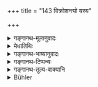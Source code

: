 +++
title = "143 विक्रोशन्त्यो यस्य"

+++

<details><summary>गङ्गानथ-मूलानुवादः</summary>

He, from whose territories people are carried off, screaming, by robbers, while he himself, along with his servants is looking on, is dead, not alive.—(143)
</details>

<details><summary>मेधातिथिः</summary>

पूर्वोकयोर् अप्रमादयोर् अन्यथात्वे दोषम् आह । यदि सम्यग् गुल्मस्थानानि प्रति न जागर्ति तदा छिद्रान्वेषिभिर् **दस्युभिः** चोरैः **प्रजा ह्रियन्ते** । तासु किं करिष्यति । अतस् तादृशो राजा **मृत** एव । जीवितं मरणम् एव । अतो ऽप्रमत्तेन भवितव्यम् । **विक्रोशन्त्यः** आक्रन्दन्त्यः । **ह्रियन्ते** संपश्यतः **सभृत्यस्य** निर्दिष्टं द्रक्ष्यते । केवलं च भृत्यास् तदीयाः पश्यन्ति नानुधावन्ति मोक्षयन्ति । सर्वे ते मृतकल्पाः ॥ ७.१४३ ॥
</details>

<details><summary>गङ्गानथ-भाष्यानुवादः</summary>

This text describes the evil arising from neglecting the watchfulness laid down in the preceding verse.

If the king is not awake to the necessity of establishing outposts, then his subjects are carried off by robbers, who are ever on the look out for such loopholes; and what can the King do for the subjects? Such a King would be as good as dead. His very living is death itself. For this reason the King should be ever watchful.

‘*Screaming*’— crying —‘*are carried away*’;—‘*while, along with his servants the King is looking on*.’ The evil is bound, under the circumstances, to be simply looked upon helplessly; the King’s servants can only look on, they cannot chase the robbers and free the people from their clutches; all these are as good as dead.
</details>

<details><summary>गङ्गानथ-टिप्पन्यः</summary>

This verse is quoted in *Vivādaratnākara* (p. 294), which explains ‘*hriyante*’ as ‘are robbed’; and adds that the Genitive in ‘*sampaśyataḥ*’ denotes *disregard*.
</details>

<details><summary>गङ्गानथ-तुल्य-वाक्यानि</summary>

*Mahābhārata* (13.61.31).—‘A king in whose kingdom women are taken away
by force, while their husbands and sons are crying for help, is really dead; he is not alive.’

*Āpastamba* (Vivādaratnākara, p. 294).—‘That king is said to he the
ordainer of security in whose kingdom there is no fear of thieves, either in villages or in forests.’

*Hārīta* (Do.).—‘If wicked robbers prosper in the kingdom of a king, the
sin being very much enhanced cuts off the very roots of that king.’
</details>

<details><summary>Bühler</summary>

143	That (monarch) whose subjects are carried off by robbers (Dasyu) from his kingdom, while they loudly call (for help), and he and his servants are (quietly) looking on, is a dead and not a living (king).
</details>
